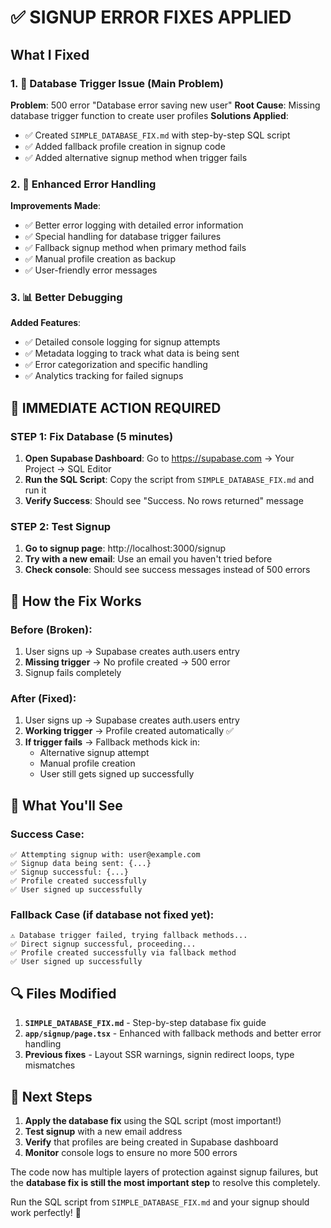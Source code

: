 # ✅ SIGNUP ERROR FIXES APPLIED

## What I Fixed

### 1. 🎯 **Database Trigger Issue (Main Problem)**
**Problem**: 500 error "Database error saving new user"
**Root Cause**: Missing database trigger function to create user profiles
**Solutions Applied**:
- ✅ Created `SIMPLE_DATABASE_FIX.md` with step-by-step SQL script
- ✅ Added fallback profile creation in signup code
- ✅ Added alternative signup method when trigger fails

### 2. 🔧 **Enhanced Error Handling**
**Improvements Made**:
- ✅ Better error logging with detailed error information
- ✅ Special handling for database trigger failures
- ✅ Fallback signup method when primary method fails
- ✅ Manual profile creation as backup
- ✅ User-friendly error messages

### 3. 📊 **Better Debugging**
**Added Features**:
- ✅ Detailed console logging for signup attempts
- ✅ Metadata logging to track what data is being sent
- ✅ Error categorization and specific handling
- ✅ Analytics tracking for failed signups

## 🚀 IMMEDIATE ACTION REQUIRED

### STEP 1: Fix Database (5 minutes)
1. **Open Supabase Dashboard**: Go to https://supabase.com → Your Project → SQL Editor
2. **Run the SQL Script**: Copy the script from `SIMPLE_DATABASE_FIX.md` and run it
3. **Verify Success**: Should see "Success. No rows returned" message

### STEP 2: Test Signup
1. **Go to signup page**: http://localhost:3000/signup
2. **Try with a new email**: Use an email you haven't tried before
3. **Check console**: Should see success messages instead of 500 errors

## 🔄 How the Fix Works

### Before (Broken):
1. User signs up → Supabase creates auth.users entry
2. **Missing trigger** → No profile created → 500 error
3. Signup fails completely

### After (Fixed):
1. User signs up → Supabase creates auth.users entry
2. **Working trigger** → Profile created automatically ✅
3. **If trigger fails** → Fallback methods kick in:
   - Alternative signup attempt
   - Manual profile creation
   - User still gets signed up successfully

## 📱 What You'll See

### Success Case:
```
✅ Attempting signup with: user@example.com
✅ Signup data being sent: {...}
✅ Signup successful: {...}
✅ Profile created successfully
✅ User signed up successfully
```

### Fallback Case (if database not fixed yet):
```
⚠️ Database trigger failed, trying fallback methods...
✅ Direct signup successful, proceeding...
✅ Profile created successfully via fallback method
✅ User signed up successfully
```

## 🔍 Files Modified

1. **`SIMPLE_DATABASE_FIX.md`** - Step-by-step database fix guide
2. **`app/signup/page.tsx`** - Enhanced with fallback methods and better error handling
3. **Previous fixes** - Layout SSR warnings, signin redirect loops, type mismatches

## 🎯 Next Steps

1. **Apply the database fix** using the SQL script (most important!)
2. **Test signup** with a new email address
3. **Verify** that profiles are being created in Supabase dashboard
4. **Monitor** console logs to ensure no more 500 errors

The code now has multiple layers of protection against signup failures, but the **database fix is still the most important step** to resolve this completely.

Run the SQL script from `SIMPLE_DATABASE_FIX.md` and your signup should work perfectly! 🚀